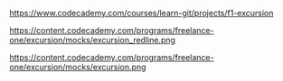 https://www.codecademy.com/courses/learn-git/projects/f1-excursion

https://content.codecademy.com/programs/freelance-one/excursion/mocks/excursion_redline.png

https://content.codecademy.com/programs/freelance-one/excursion/mocks/excursion.png

